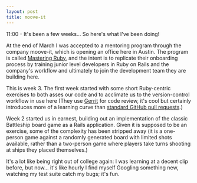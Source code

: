 ```yaml
---
layout: post
title: moove-it
---
```


11:00 - It's been a few weeks... So here's what I've been doing!

At the end of March I was accepted to a mentoring program through the company moove-it, which is opening an office here in Austin. The program is called [Mastering Ruby](http://moove-it.com/mastering_ruby/), and the intent is to replicate their onboarding process by training junior level developers in Ruby on Rails and the company's workflow and ultimately to join the development team they are building here.

This is week 3. The first week started with some short Ruby-centric exercises to both asses our code and to acclimate us to the version-control workflow in use here (They use [Gerrit](#) for code review, it's cool but certainly introduces more of a learning curve than [standard GitHub pull requests](#).)

Week 2 started us in earnest, building out an implementation of the classic Battleship board game as a Rails application. Given it is supposed to be an exercise, some of the complexity has been stripped away (it is a one-person game against a randomly generated board with limited shots available, rather than a two-person game where players take turns shooting at ships they placed themselves.)

It's a lot like being right out of college again: I was learning at a decent clip before, but now... it's like hourly I find myself Googling something new, watching my test suite catch my bugs; it's fun.